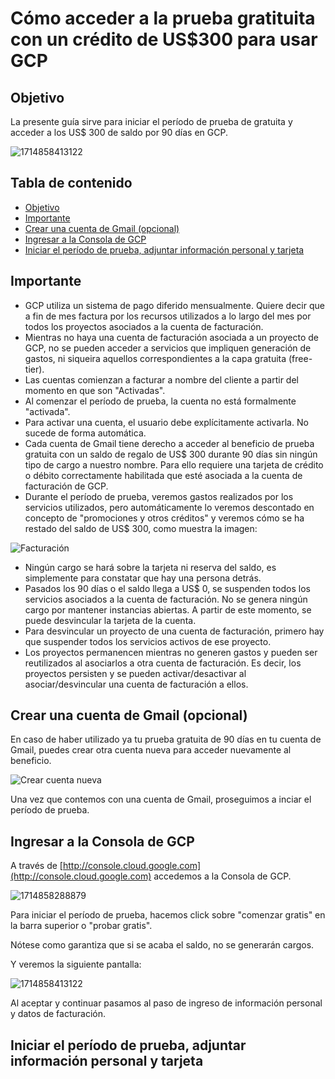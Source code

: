 # Cómo acceder a la prueba gratituita con un crédito de US$300 para usar GCP

## Objetivo

La presente guía sirve para iniciar el período de prueba de gratuita y acceder a los US$ 300 de saldo por 90 días en GCP.

![1714858413122](image/como_acceder/1714858413122.png)


## Tabla de contenido

* [Objetivo]()
* [Importante]()
* [Crear una cuenta de Gmail (opcional)]()
* [Ingresar a la Consola de GCP]()
* [Iniciar el período de prueba, adjuntar información personal y tarjeta]()

## Importante

* GCP utiliza un sistema de pago diferido mensualmente. Quiere decir que a fin de mes factura por los recursos utilizados a lo largo del mes por todos los proyectos asociados a la cuenta de facturación.
* Mientras no haya una cuenta de facturación asociada a un proyecto de GCP, no se pueden acceder a servicios que impliquen generación de gastos, ni siqueira aquellos correspondientes a la capa gratuita (free-tier).
* Las cuentas comienzan a facturar a nombre del cliente a partir del momento en que son "Activadas".
* Al comenzar el período de prueba, la cuenta no está formalmente "activada".
* Para activar una cuenta, el usuario debe explícitamente activarla. No sucede de forma automática.
* Cada cuenta de Gmail tiene derecho a acceder al beneficio de prueba gratuita con un saldo de regalo de US$ 300 durante 90 días sin ningún tipo de cargo a nuestro nombre. Para ello requiere una tarjeta de crédito o débito correctamente habilitada que esté asociada a la cuenta de facturación de GCP.
* Durante el período de prueba, veremos gastos realizados por los servicios utilizados, pero automáticamente lo veremos descontado en concepto de "promociones y otros créditos" y veremos cómo se ha restado del saldo de US$ 300, como muestra la imagen:

![Facturación](image/como_acceder/1714857450758.png)

* Ningún cargo se hará sobre la tarjeta ni reserva del saldo, es simplemente para constatar que hay una persona detrás.
* Pasados los 90 días o el saldo llega a US$ 0, se suspenden todos los servicios asociados a la cuenta de facturación. No se genera ningún cargo por mantener instancias abiertas. A partir de este momento, se puede desvincular la tarjeta de la cuenta.
* Para desvincular un proyecto de una cuenta de facturación, primero hay que suspender todos los servicios activos de ese proyecto.
* Los proyectos permanencen mientras no generen gastos y pueden ser reutilizados al asociarlos a otra cuenta de facturación. Es decir, los proyectos persisten y se pueden activar/desactivar al asociar/desvincular una cuenta de facturación a ellos.

## Crear una cuenta de Gmail (opcional)

En caso de haber utilizado ya tu prueba gratuita de 90 días en tu cuenta de Gmail, puedes crear otra cuenta nueva para acceder nuevamente al beneficio.

![Crear cuenta nueva](image/como_acceder/1714847453295.png)

Una vez que contemos con una cuenta de Gmail, proseguimos a inciar el período de prueba.

## Ingresar a la Consola de GCP

A través de [http://console.cloud.google.com](http://console.cloud.google.com) accedemos a la Consola de GCP.

![1714858288879](image/como_acceder/1714858288879.png)

Para iniciar el período de prueba, hacemos click sobre "comenzar gratis" en la barra superior o "probar gratis".

Nótese como garantiza que si se acaba el saldo, no se generarán cargos.

Y veremos la siguiente pantalla:

![1714858413122](image/como_acceder/1714858413122.png)

Al aceptar y continuar pasamos al paso de ingreso de información personal y datos de facturación.

## Iniciar el período de prueba, adjuntar información personal y tarjeta
